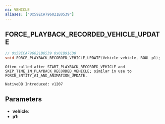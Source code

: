 ```yaml
---
ns: VEHICLE
aliases: ["0x59ECA796021B0539"]
---
```

## FORCE_PLAYBACK_RECORDED_VEHICLE_UPDATE

```c
// 0x59ECA796021B0539 0x01B91CD0
void FORCE_PLAYBACK_RECORDED_VEHICLE_UPDATE(Vehicle vehicle, BOOL p1);
```

```
Often called after START_PLAYBACK_RECORDED_VEHICLE and SKIP_TIME_IN_PLAYBACK_RECORDED_VEHICLE; similar in use to FORCE_ENTITY_AI_AND_ANIMATION_UPDATE.

NativeDB Introduced: v1207
```

## Parameters
* **vehicle**:
* **p1**:

